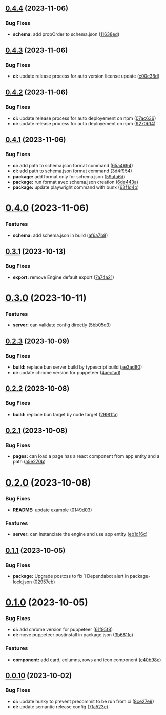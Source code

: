 ## [0.4.4](https://github.com/solumy/engine/compare/v0.4.3...v0.4.4) (2023-11-06)


### Bug Fixes

* **schema:** add propOrder to schema.json ([11638ed](https://github.com/solumy/engine/commit/11638ed306656bca3df39be164ee75765d635385))

## [0.4.3](https://github.com/solumy/engine/compare/v0.4.2...v0.4.3) (2023-11-06)


### Bug Fixes

* **ci:** update release process for auto version license update ([c00c38d](https://github.com/solumy/engine/commit/c00c38db45d2728c407e044ad68a8432ad95bd4a))

## [0.4.2](https://github.com/solumy/engine/compare/v0.4.1...v0.4.2) (2023-11-06)

### Bug Fixes

- **ci:** update release process for auto deployement on npm ([07ac636](https://github.com/solumy/engine/commit/07ac6362929750573970e068b97a73fdaeba765e))
- **ci:** update release process for auto deployement on npm ([9270b14](https://github.com/solumy/engine/commit/9270b14e1d4af425ff15836c5d2547d4e60574ab))

## [0.4.1](https://github.com/solumy/engine/compare/v0.4.0...v0.4.1) (2023-11-06)

### Bug Fixes

- **ci:** add path to schema.json format command ([65a4694](https://github.com/solumy/engine/commit/65a4694b597896efd358d687f666519e80a98b44))
- **ci:** add path to schema.json format command ([3d4f954](https://github.com/solumy/engine/commit/3d4f9543528992fc4a1bd3a90d12d4d1faedbdb3))
- **package:** add format only for schema.json ([59afa6d](https://github.com/solumy/engine/commit/59afa6d8d0c8b7ed968b263d868fa929b66bc341))
- **package:** run format avec schema.json creation ([6de443a](https://github.com/solumy/engine/commit/6de443a7e557ed8ac4114294e584394aa9450344))
- **package:** update playwright command with bunx ([63f1d4b](https://github.com/solumy/engine/commit/63f1d4b1f0cbe73e968688ab07cb10ee3356a425))

# [0.4.0](https://github.com/solumy/engine/compare/v0.3.1...v0.4.0) (2023-11-06)

### Features

- **schema:** add schema.json in build ([af6a7b8](https://github.com/solumy/engine/commit/af6a7b889f8f85ec9e933b1b25c20a1b041a0327))

## [0.3.1](https://github.com/solumy/engine/compare/v0.3.0...v0.3.1) (2023-10-13)

### Bug Fixes

- **export:** remove Engine default export ([7a74a21](https://github.com/solumy/engine/commit/7a74a210ad57a45629c4244180be1ea17d734b69))

# [0.3.0](https://github.com/solumy/engine/compare/v0.2.3...v0.3.0) (2023-10-11)

### Features

- **server:** can validate config directly ([5bb05d3](https://github.com/solumy/engine/commit/5bb05d3a03d7f1f1c043ceb6798b337469676a9b))

## [0.2.3](https://github.com/solumy/engine/compare/v0.2.2...v0.2.3) (2023-10-09)

### Bug Fixes

- **build:** replace bun server build by typescript build ([ae3ad80](https://github.com/solumy/engine/commit/ae3ad806edfdf30cd631277159f0f7379fab2f3b))
- **ci:** update chrome version for puppeteer ([4aecfad](https://github.com/solumy/engine/commit/4aecfad57d10d3f32dca06001720896a3aa20ca2))

## [0.2.2](https://github.com/solumy/engine/compare/v0.2.1...v0.2.2) (2023-10-08)

### Bug Fixes

- **build:** replace bun target by node target ([299f1fa](https://github.com/solumy/engine/commit/299f1fa2b68e2ff1a865dbcf3244cbdfbb91e097))

## [0.2.1](https://github.com/solumy/engine/compare/v0.2.0...v0.2.1) (2023-10-08)

### Bug Fixes

- **pages:** can load a page has a react component from app entity and a path ([a5e270b](https://github.com/solumy/engine/commit/a5e270b697d20b51d15f1d35af1b759e5ed0733b))

# [0.2.0](https://github.com/solumy/engine/compare/v0.1.1...v0.2.0) (2023-10-08)

### Bug Fixes

- **README:** update example ([0149d03](https://github.com/solumy/engine/commit/0149d03b9268df5f7357052c7d94f2ab961faaf4))

### Features

- **server:** can instanciate the engine and use app entity ([eb1d16c](https://github.com/solumy/engine/commit/eb1d16c079fe9f714b24840970bedc3f1645b867))

## [0.1.1](https://github.com/solumy/engine/compare/v0.1.0...v0.1.1) (2023-10-05)

### Bug Fixes

- **package:** Upgrade postcss to fix 1 Dependabot alert in package-lock.json ([02957eb](https://github.com/solumy/engine/commit/02957ebbb38b688076dafaca5dee2663519a9cd2))

# [0.1.0](https://github.com/solumy/engine/compare/v0.0.10...v0.1.0) (2023-10-05)

### Bug Fixes

- **ci:** add chrome version for puppeteer ([61f95f8](https://github.com/solumy/engine/commit/61f95f8b8f1e840cfcdb58bfba6868696636b060))
- **ci:** move puppeteer postinstall in package.json ([3b681fc](https://github.com/solumy/engine/commit/3b681fc2ce54433623d40ac8019b46aa56e4ccbd))

### Features

- **component:** add card, columns, rows and icon component ([c40b98e](https://github.com/solumy/engine/commit/c40b98effd7904f180297fe9b9a12c8d65f22b3f))

## [0.0.10](https://github.com/solumy/engine/compare/v0.0.9...v0.0.10) (2023-10-02)

### Bug Fixes

- **ci:** update husky to prevent precommit to be run from ci ([8ce27e9](https://github.com/solumy/engine/commit/8ce27e911a51081f6b676aca2374b201383ffaac))
- **ci:** update semantic release config ([7fa523e](https://github.com/solumy/engine/commit/7fa523e54668ed6440ef1392ef22b8d1d2f9d00d))
